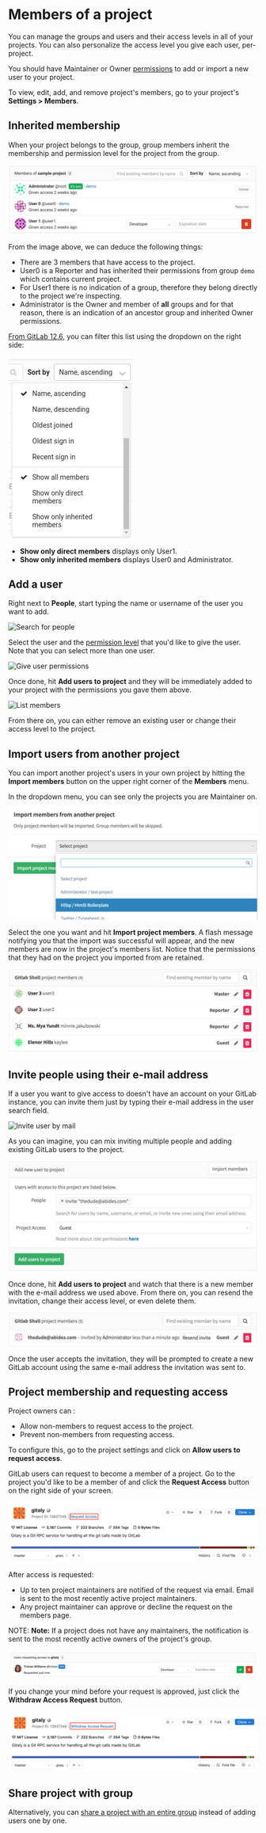 # Members of a project

You can manage the groups and users and their access levels in all of your
projects. You can also personalize the access level you give each user,
per-project.

You should have Maintainer or Owner [permissions](../../permissions.md) to add
or import a new user to your project.

To view, edit, add, and remove project's members, go to your
project's **Settings > Members**.

## Inherited membership

When your project belongs to the group, group members inherit the membership and permission
level for the project from the group.

![Project members page](img/project_members.png)

From the image above, we can deduce the following things:

- There are 3 members that have access to the project.
- User0 is a Reporter and has inherited their permissions from group `demo`
  which contains current project.
- For User1 there is no indication of a group, therefore they belong directly
  to the project we're inspecting.
- Administrator is the Owner and member of **all** groups and for that reason,
  there is an indication of an ancestor group and inherited Owner permissions.

[From GitLab 12.6](https://gitlab.com/gitlab-org/gitlab/-/issues/21727), you can filter this list
using the dropdown on the right side:

![Project members filter](img/project_members_filter_v12_6.png)

- **Show only direct members** displays only User1.
- **Show only inherited members** displays User0 and Administrator.

## Add a user

Right next to **People**, start typing the name or username of the user you
want to add.

![Search for people](img/add_user_search_people.png)

Select the user and the [permission level](../../permissions.md)
that you'd like to give the user. Note that you can select more than one user.

![Give user permissions](img/add_user_give_permissions.png)

Once done, hit **Add users to project** and they will be immediately added to
your project with the permissions you gave them above.

![List members](img/add_user_list_members.png)

From there on, you can either remove an existing user or change their access
level to the project.

## Import users from another project

You can import another project's users in your own project by hitting the
**Import members** button on the upper right corner of the **Members** menu.

In the dropdown menu, you can see only the projects you are Maintainer on.

![Import members from another project](img/add_user_import_members_from_another_project.png)

Select the one you want and hit **Import project members**. A flash message
notifying you that the import was successful will appear, and the new members
are now in the project's members list. Notice that the permissions that they
had on the project you imported from are retained.

![Members list of new members](img/add_user_imported_members.png)

## Invite people using their e-mail address

If a user you want to give access to doesn't have an account on your GitLab
instance, you can invite them just by typing their e-mail address in the
user search field.

![Invite user by mail](img/add_user_email_search.png)

As you can imagine, you can mix inviting multiple people and adding existing
GitLab users to the project.

![Invite user by mail ready to submit](img/add_user_email_ready.png)

Once done, hit **Add users to project** and watch that there is a new member
with the e-mail address we used above. From there on, you can resend the
invitation, change their access level, or even delete them.

![Invite user members list](img/add_user_email_accept.png)

Once the user accepts the invitation, they will be prompted to create a new
GitLab account using the same e-mail address the invitation was sent to.

## Project membership and requesting access

Project owners can :

- Allow non-members to request access to the project.
- Prevent non-members from requesting access.

To configure this, go to the project settings and click on **Allow users to request access**.

GitLab users can request to become a member of a project. Go to the project you'd
like to be a member of and click the **Request Access** button on the right
side of your screen.

![Request access button](img/request_access_button.png)

After access is requested:

- Up to ten project maintainers are notified of the request via email.
  Email is sent to the most recently active project maintainers.
- Any project maintainer can approve or decline the request on the members page.

NOTE: **Note:**
If a project does not have any maintainers, the notification is sent to the
most recently active owners of the project's group.

![Manage access requests](img/access_requests_management.png)

If you change your mind before your request is approved, just click the
**Withdraw Access Request** button.

![Withdraw access request button](img/withdraw_access_request_button.png)

## Share project with group

Alternatively, you can [share a project with an entire group](share_project_with_groups.md) instead of adding users one by one.

